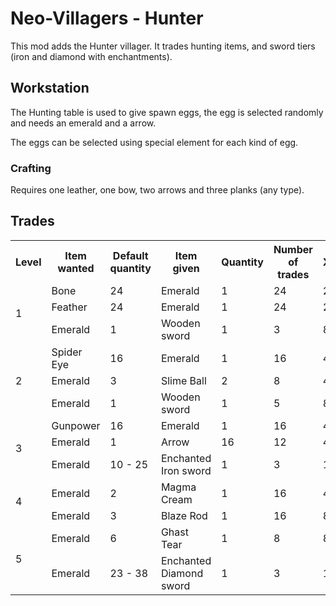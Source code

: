 # Neo-Villagers - Hunter

This mod adds the Hunter villager. It trades hunting items, and sword tiers (iron and diamond with enchantments).

## Workstation
The Hunting table is used to give spawn eggs, the egg is selected randomly and needs an emerald and a arrow.

The eggs can be selected using special element for each kind of egg.

### Crafting
Requires one leather, one bow, two arrows and three planks (any type).

## Trades
<table>
  <tr>
    <th style="width:10%">Level</th>
    <th style="width:10%">Item wanted</th><th style="width:10%">Default quantity</th>
    <th style="width:10%">Item given</th><th style="width:10%">Quantity</th>
    <th style="width:10%">Number of trades</th><th style="width:10%">XP</th>
  </tr>
  <tr>
    <td rowspan=3>1</td>
    <td>Bone</td><td>24</td>
    <td>Emerald</td><td>1</td>
    <td>24</td><td>2</td>
  </tr>
  <tr>
    <td>Feather</td><td>24</td>
    <td>Emerald</td><td>1</td>
    <td>24</td><td>2</td>
  </tr>
  <tr>
    <td>Emerald</td><td>1</td>
    <td>Wooden sword</td><td>1</td>
    <td>3</td><td>8</td>
  </tr>
  <tr>
    <td rowspan=3>2</td>
    <td>Spider Eye</td><td>16</td>
    <td>Emerald</td><td>1</td>
    <td>16</td><td>4</td>
  </tr>
  <tr>
    <td>Emerald</td><td>3</td>
    <td>Slime Ball</td><td>2</td>
    <td>8</td><td>4</td>
  </tr>
  <tr>
    <td>Emerald</td><td>1</td>
    <td>Wooden sword</td><td>1</td>
    <td>5</td><td>8</td>
  </tr>
  <tr>
    <td rowspan=3>3</td>
    <td>Gunpower</td><td>16</td>
    <td>Emerald</td><td>1</td>
    <td>16</td><td>4</td>
  </tr>
  <tr>
    <td>Emerald</td><td>1</td>
    <td>Arrow</td><td>16</td>
    <td>12</td><td>4</td>
  </tr>
  <tr>
    <td>Emerald</td><td>10 - 25</td>
    <td>Enchanted Iron sword</td><td>1</td>
    <td>3</td><td>10</td>
  </tr>
  <tr>
    <td rowspan=2>4</td>
    <td>Emerald</td><td>2</td>
    <td>Magma Cream</td><td>1</td>
    <td>16</td><td>4</td>
  </tr>
  <tr>
    <td>Emerald</td><td>3</td>
    <td>Blaze Rod</td><td>1</td>
    <td>16</td><td>8</td>
  </tr>
  <tr>
    <td rowspan=2>5</td>
    <td>Emerald</td><td>6</td>
    <td>Ghast Tear</td><td>1</td>
    <td>8</td><td>8</td>
  </tr>
  <tr>
    <td>Emerald</td><td>23 - 38</td>
    <td>Enchanted Diamond sword</td><td>1</td>
    <td>3</td><td>15</td>
  </tr>
</table>
